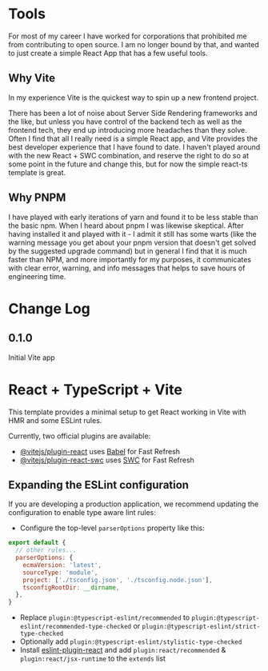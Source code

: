 # Tools

For most of my career I have worked for corporations that prohibited me from contributing to open source. I am no longer bound by that, and wanted to just create a simple React App that has a few useful tools.

## Why Vite

In my experience Vite is the quickest way to spin up a new frontend project.

There has been a lot of noise about Server Side Rendering frameworks and the like, but unless you have control of the backend tech as well as the frontend tech, they end up introducing more headaches than they solve. Often I find that all I really need is a simple React app, and Vite provides the best developer experience that I have found to date. I haven't played around with the new React + SWC combination, and reserve the right to do so at some point in the future and change this, but for now the simple react-ts template is great.

## Why PNPM
I have played with early iterations of yarn and found it to be less stable than the basic npm. When I heard about pnpm I was likewise skeptical. After having installed it and played with it - I admit it still has some warts (like the warning message you get about your pnpm version that doesn't get solved by the suggested upgrade command) but in general I find that it is much faster than NPM, and more importantly for my purposes, it communicates with clear error, warning, and info messages that helps to save hours of engineering time.

# Change Log
## 0.1.0
Initial Vite app

# React + TypeScript + Vite

This template provides a minimal setup to get React working in Vite with HMR and some ESLint rules.

Currently, two official plugins are available:

- [@vitejs/plugin-react](https://github.com/vitejs/vite-plugin-react/blob/main/packages/plugin-react/README.md) uses [Babel](https://babeljs.io/) for Fast Refresh
- [@vitejs/plugin-react-swc](https://github.com/vitejs/vite-plugin-react-swc) uses [SWC](https://swc.rs/) for Fast Refresh

## Expanding the ESLint configuration

If you are developing a production application, we recommend updating the configuration to enable type aware lint rules:

- Configure the top-level `parserOptions` property like this:

```js
export default {
  // other rules...
  parserOptions: {
    ecmaVersion: 'latest',
    sourceType: 'module',
    project: ['./tsconfig.json', './tsconfig.node.json'],
    tsconfigRootDir: __dirname,
  },
}
```

- Replace `plugin:@typescript-eslint/recommended` to `plugin:@typescript-eslint/recommended-type-checked` or `plugin:@typescript-eslint/strict-type-checked`
- Optionally add `plugin:@typescript-eslint/stylistic-type-checked`
- Install [eslint-plugin-react](https://github.com/jsx-eslint/eslint-plugin-react) and add `plugin:react/recommended` & `plugin:react/jsx-runtime` to the `extends` list
